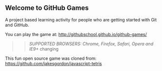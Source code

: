 ## Welcome to GitHub Games

A project based learning activity for people who are getting started with Git and GitHub.

You can play the game at: http://githubschool.github.io/github-games/

>> _*SUPPORTED BROWSERS*: Chrome, Firefox, Safari, Opera and IE9+_ changing

This fun open source game was cloned from: https://github.com/jakesgordon/javascript-tetris
